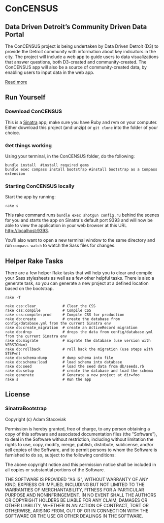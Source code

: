# ConCENSUS

## Data Driven Detroit’s Community Driven Data Portal

The ConCENSUS project is being undertaken by Data Driven Detroit (D3) to provide the Detroit community with information about key indicators in the city. The project will include a web app to guide users to data visualizations that answer questions, both D3-created and community-created. The ConCENSUS app will also be a source of community-created data, by enabling users to input data in the web app.

[Read more](http://www.knightfoundation.org/grants/201347656/)

## Run Yourself

### Download ConCENSUS

This is a [Sinatra](http://www.sinatrarb.com/) app; make sure you have Ruby and rvm on your computer. Either download this project (and unzip) or `git clone` into the folder of your choice.

### Get things working

Using your terminal, in the ConCENSUS folder, do the following:

    bundle install  #install required gems
    bundle exec compass install bootstrap #install bootstrap as a Compass extension

### Starting ConCENSUS locally

Start the app by running:

    rake s

This rake command runs `bundle exec shotgun config.ru` behind the scenes for you and starts the app on Sinatra's default port 9393 and will now be able to view the application in your web browser at this URL [http://localhost:9393](http://localhost:9393).

You'll also want to open a new terminal window to the same directory and run `compass watch` to watch the Sass files for changes.

## Helper Rake Tasks

There are a few helper Rake tasks that will help you to clear and compile your Sass stylesheets as well as a few other helpful tasks. There is also a generate task, so you can generate a new project at a defined location based on the bootstrap.

    rake -T

    rake css:clear            # Clear the CSS
    rake css:compile          # Compile CSS
    rake css:compile:prod     # Compile CSS for production
    rake db:create            # create the database from config/database.yml from the current Sinatra env
    rake db:create_migration  # create an ActiveRecord migration
    rake db:drop              # drops the data from config/database.yml from the current Sinatra env
    rake db:migrate           # migrate the database (use version with VERSION=n)
    rake db:rollback          # roll back the migration (use steps with STEP=n)
    rake db:schema:dump       # dump schema into file
    rake db:schema:load       # load schema into database
    rake db:seed              # load the seed data from db/seeds.rb
    rake db:setup             # create the database and load the schema
    rake generate             # Generate a new project at dir=foo
    rake s                    # Run the app


## License

### SinatraBootstrap 
Copyright (c) Adam Stacoviak

Permission is hereby granted, free of charge, to any person obtaining a copy of this software and associated documentation files (the "Software"), to deal in the Software without restriction, including without limitation the rights to use, copy, modify, merge, publish, distribute, sublicense, and/or sell copies of the Software, and to permit persons to whom the Software is furnished to do so, subject to the following conditions:

The above copyright notice and this permission notice shall be included in all copies or substantial portions of the Software.

THE SOFTWARE IS PROVIDED "AS IS", WITHOUT WARRANTY OF ANY KIND, EXPRESS OR IMPLIED, INCLUDING BUT NOT LIMITED TO THE WARRANTIES OF MERCHANTABILITY, FITNESS FOR A PARTICULAR PURPOSE AND NONINFRINGEMENT. IN NO EVENT SHALL THE AUTHORS OR COPYRIGHT HOLDERS BE LIABLE FOR ANY CLAIM, DAMAGES OR OTHER LIABILITY, WHETHER IN AN ACTION OF CONTRACT, TORT OR OTHERWISE, ARISING FROM, OUT OF OR IN CONNECTION WITH THE SOFTWARE OR THE USE OR OTHER DEALINGS IN THE SOFTWARE.
